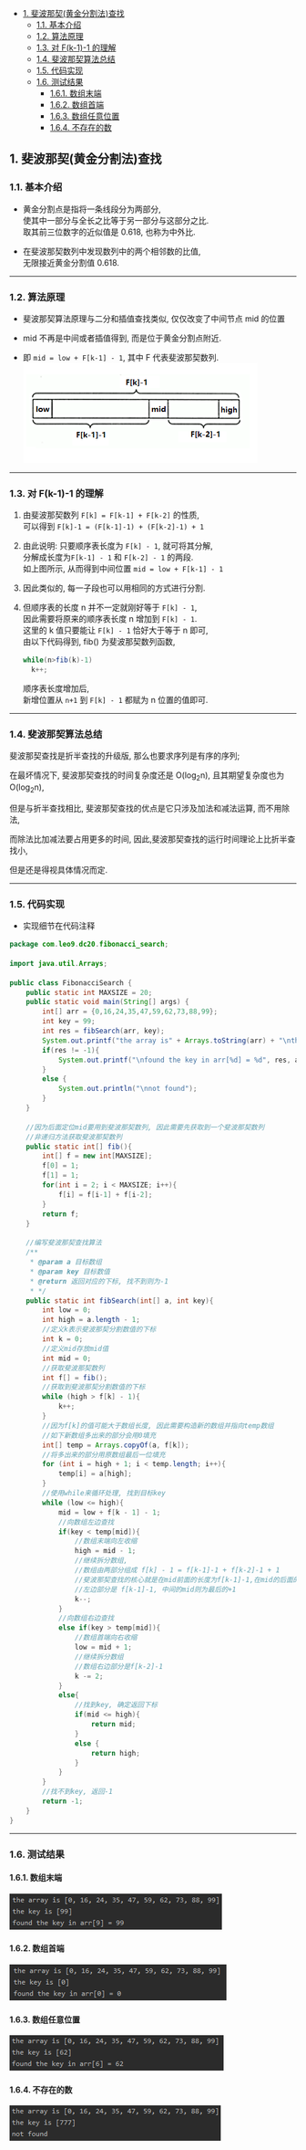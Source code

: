 <!-- TOC -->

- [1. 斐波那契(黄金分割法)查找](#1-斐波那契黄金分割法查找)
  - [1.1. 基本介绍](#11-基本介绍)
  - [1.2. 算法原理](#12-算法原理)
  - [1.3. 对 F(k-1)-1 的理解](#13-对-fk-1-1-的理解)
  - [1.4. 斐波那契算法总结](#14-斐波那契算法总结)
  - [1.5. 代码实现](#15-代码实现)
  - [1.6. 测试结果](#16-测试结果)
    - [1.6.1. 数组末端](#161-数组末端)
    - [1.6.2. 数组首端](#162-数组首端)
    - [1.6.3. 数组任意位置](#163-数组任意位置)
    - [1.6.4. 不存在的数](#164-不存在的数)

<!-- /TOC -->

## 1. 斐波那契(黄金分割法)查找

### 1.1. 基本介绍
- 黄金分割点是指将一条线段分为两部分,  
  使其中一部分与全长之比等于另一部分与这部分之比.  
  取其前三位数字的近似值是 0.618, 也称为中外比.

- 在斐波那契数列中发现数列中的两个相邻数的比值,  
  无限接近黄金分割值 0.618.

****

### 1.2. 算法原理
- 斐波那契算法原理与二分和插值查找类似, 仅仅改变了中间节点 mid 的位置

- mid 不再是中间或者插值得到, 而是位于黄金分割点附近.  

- 即 `mid = low + F[k-1] - 1`, 其中 F 代表斐波那契数列.  
  ![斐波那契](../99.images/2020-06-01-10-31-44.png)

****

### 1.3. 对 F(k-1)-1 的理解
1. 由斐波那契数列 `F[k] = F[k-1] + F[k-2]` 的性质,  
   可以得到 `F[k]-1 = (F[k-1]-1) + (F[k-2]-1) + 1`  

2. 由此说明: 只要顺序表长度为 `F[k] - 1`, 就可将其分解,  
   分解成长度为`F[k-1] - 1` 和 `F[k-2] - 1` 的两段.  
   如上图所示, 从而得到中间位置 `mid = low + F[k-1] - 1`

3. 因此类似的, 每一子段也可以用相同的方式进行分割.

4. 但顺序表的长度 n 并不一定就刚好等于 `F[k] - 1`,  
   因此需要将原来的顺序表长度 n 增加到 `F[k] - 1`.  
   这里的 k 值只要能让 `F[k] - 1` 恰好大于等于 n 即可,  
   由以下代码得到, fib() 为斐波那契数列函数,   
   ```java
   while(n>fib(k)-1)
     k++;
   ```
   顺序表长度增加后,  
   新增位置从 `n+1` 到 `F[k] - 1` 都赋为 n 位置的值即可.
   
****   

### 1.4. 斐波那契算法总结
斐波那契查找是折半查找的升级版, 那么也要求序列是有序的序列;

在最坏情况下, 斐波那契查找的时间复杂度还是 O(log<sub>2</sub>n), 且其期望复杂度也为 O(log<sub>2</sub>n),

但是与折半查找相比, 斐波那契查找的优点是它只涉及加法和减法运算, 而不用除法,

而除法比加减法要占用更多的时间, 因此,斐波那契查找的运行时间理论上比折半查找小,

但是还是得视具体情况而定.

****

### 1.5. 代码实现
- 实现细节在代码注释

```java
package com.leo9.dc20.fibonacci_search;

import java.util.Arrays;

public class FibonacciSearch {
    public static int MAXSIZE = 20;
    public static void main(String[] args) {
        int[] arr = {0,16,24,35,47,59,62,73,88,99};
        int key = 99;
        int res = fibSearch(arr, key);
        System.out.printf("the array is" + Arrays.toString(arr) + "\nthe key is [%d]", key);
        if(res != -1){
            System.out.printf("\nfound the key in arr[%d] = %d", res, arr[res]);
        }
        else {
            System.out.println("\nnot found");
        }
    }

    //因为后面定位mid要用到斐波那契数列, 因此需要先获取到一个斐波那契数列
    //非递归方法获取斐波那契数列
    public static int[] fib(){
        int[] f = new int[MAXSIZE];
        f[0] = 1;
        f[1] = 1;
        for(int i = 2; i < MAXSIZE; i++){
            f[i] = f[i-1] + f[i-2];
        }
        return f;
    }

    //编写斐波那契查找算法
    /**
     * @param a 目标数组
     * @param key 目标数值
     * @return 返回对应的下标, 找不到则为-1
     * */
    public static int fibSearch(int[] a, int key){
        int low = 0;
        int high = a.length - 1;
        //定义k表示斐波那契分割数值的下标
        int k = 0;
        //定义mid存放mid值
        int mid = 0;
        //获取斐波那契数列
        int f[] = fib();
        //获取到斐波那契分割数值的下标
        while (high > f[k] - 1){
            k++;
        }
        //因为f[k]的值可能大于数组长度, 因此需要构造新的数组并指向temp数组
        //如下新数组多出来的部分会用0填充
        int[] temp = Arrays.copyOf(a, f[k]);
        //将多出来的部分用原数组最后一位填充
        for (int i = high + 1; i < temp.length; i++){
            temp[i] = a[high];
        }
        //使用while来循环处理, 找到目标key
        while (low <= high){
            mid = low + f[k - 1] - 1;
            //向数组左边查找
            if(key < temp[mid]){
                //数组末端向左收缩
                high = mid - 1;
                //继续拆分数组,
                //数组由两部分组成 f[k] - 1 = f[k-1]-1 + f[k-2]-1 + 1
                //斐波那契查找的核心就是在mid前面的长度为f[k-1]-1,在mid的后面的长度为f[k-2]-1
                //左边部分是 f[k-1]-1, 中间的mid则为最后的+1
                k--;
            }
            //向数组右边查找
            else if(key > temp[mid]){
                //数组首端向右收缩
                low = mid + 1;
                //继续拆分数组
                //数组右边部分是f[k-2]-1
                k -= 2;
            }
            else{
                //找到key, 确定返回下标
                if(mid <= high){
                    return mid;
                }
                else {
                    return high;
                }
            }
        }
        //找不到key, 返回-1
        return -1;
    }
}

```

****

### 1.6. 测试结果

#### 1.6.1. 数组末端
![数组末端](../99.images/2020-06-01-17-03-22.png)

#### 1.6.2. 数组首端
![数组首端](../99.images/2020-06-01-17-04-41.png)

#### 1.6.3. 数组任意位置
![任意位置](../99.images/2020-06-01-17-05-37.png)

#### 1.6.4. 不存在的数
![不存在数](../99.images/2020-06-01-17-07-18.png)